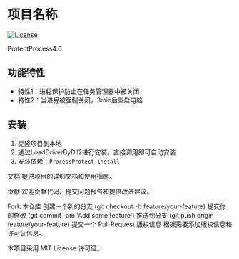 # 项目名称

[![License](https://img.shields.io/badge/license-MIT-blue.svg)](LICENSE)

ProtectProcess4.0

## 功能特性

- 特性1：进程保护防止在任务管理器中被关闭
- 特性2：当进程被强制关闭，3min后重启电脑

## 安装

1. 克隆项目到本地
2. 通过LoadDriverByDll2进行安装，直接调用即可自动安装
3. 安装依赖：`ProcessProtect install`


文档
提供项目的详细文档和使用指南。

贡献
欢迎贡献代码、提交问题报告和提供改进建议。

Fork 本仓库
创建一个新的分支 (git checkout -b feature/your-feature)
提交你的修改 (git commit -am 'Add some feature')
推送到分支 (git push origin feature/your-feature)
提交一个 Pull Request
版权信息
根据需要添加版权信息和许可证信息。

本项目采用 MIT License 许可证。
